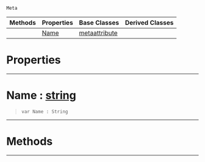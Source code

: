  `Meta`

|Methods|Properties|Base Classes|Derived Classes|
|---|---|---|---|
| |[ Name](https://github.com/PlasmaEngine/PlasmaDocs/tree/master/docs/C%2B%2B/code_reference/class_reference/metagroup.markdown#name-plasma-engine-documen)|[metaattribute](https://github.com/PlasmaEngine/PlasmaDocs/tree/master/docs/C%2B%2B/code_reference/class_reference/metaattribute.markdown)| |


 #  Properties


---  
 #  Name : [string](https://github.com/PlasmaEngine/PlasmaDocs/tree/master/docs/C%2B%2B/code_reference/lightning_base_types/string.markdown)

> 
> ``` lang=cpp, name=Lightning
> var Name : String


---  
 #  Methods


---  
 

 